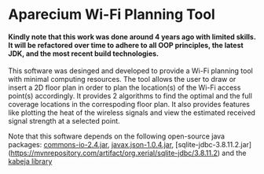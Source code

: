 # Aparecium Wi-Fi Planning Tool
#### Kindly note that this work was done around 4 years ago with limited skills. It will be refactored over time to adhere to all OOP principles, the latest JDK, and the most recent build technologies.

This software was desinged and developed to provide a Wi-Fi planning tool with minimal computing resources. The tool allows the user to draw or insert a 2D floor plan in order to plan the location(s) of the Wi-Fi access point(s) accordingly. It provides 2 algorithms to find the optimal and the full coverage locations in the correspoding floor plan. It also provides features like plotting the heat of the wireless signals and view the estimated received signal strength at a selected point.

Note that this software depends on the following open-source java packages: [commons-io-2.4.jar](https://mvnrepository.com/artifact/commons-io/commons-io/2.4), [javax.json-1.0.4.jar](https://mvnrepository.com/artifact/org.glassfish/javax.json/1.0.4), [sqlite-jdbc-3.8.11.2.jar] (https://mvnrepository.com/artifact/org.xerial/sqlite-jdbc/3.8.11.2) and the [kabeja library](http://kabeja.sourceforge.net/)
